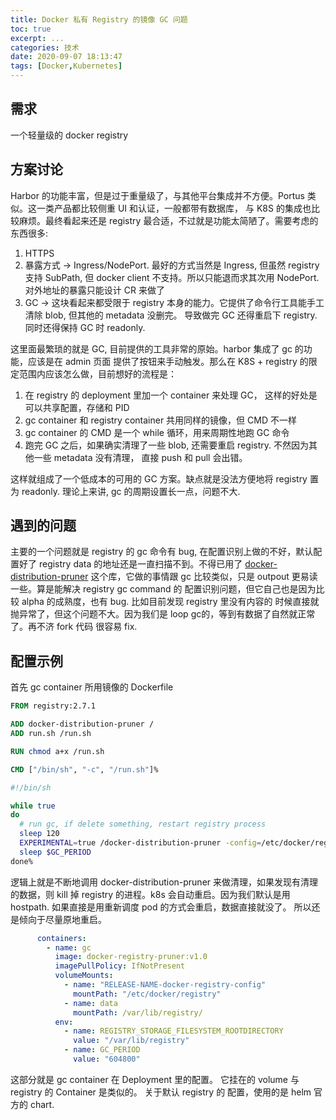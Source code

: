 ```yaml
---
title: Docker 私有 Registry 的镜像 GC 问题
toc: true
excerpt: ...
categories: 技术
date: 2020-09-07 18:13:47
tags: [Docker,Kubernetes]
---
```


## 需求 

一个轻量级的 docker registry

## 方案讨论

Harbor 的功能丰富，但是过于重量级了，与其他平台集成并不方便。Portus 类似。这一类产品都比较侧重 UI 和认证，一般都带有数据库， 与
K8S 的集成也比较麻烦。最终看起来还是 registry 最合适，不过就是功能太简陋了。需要考虑的东西很多:

1. HTTPS 
2. 暴露方式 -> Ingress/NodePort. 最好的方式当然是 Ingress, 但虽然 registry 支持 SubPath, 但
docker client 不支持。所以只能退而求其次用 NodePort. 对外地址的暴露只能设计 CR 来做了
3. GC -> 这块看起来都受限于 registry 本身的能力。它提供了命令行工具能手工清除 blob, 但其他的 metadata 没删完。
导致做完 GC 还得重启下 registry. 同时还得保持 GC 时 readonly.

这里面最繁琐的就是 GC, 目前提供的工具非常的原始。harbor 集成了 gc 的功能，应该是在 admin 页面
提供了按钮来手动触发。那么在 K8S + registry 的限定范围内应该怎么做，目前想好的流程是：

1. 在 registry 的 deployment 里加一个 container 来处理 GC， 这样的好处是可以共享配置，存储和 PID
2. gc container 和 registry container 共用同样的镜像，但 CMD 不一样
3. gc container 的 CMD 是一个 while 循环，用来周期性地跑 GC 命令
4. 跑完 GC 之后，如果确实清理了一些 blob, 还需要重启 registry. 不然因为其他一些 metadata 没有清理， 直接 push
和 pull 会出错。

这样就组成了一个低成本的可用的 GC 方案。缺点就是没法方便地将 registry 置为  readonly. 理论上来讲,
gc 的周期设置长一点，问题不大. 

## 遇到的问题
主要的一个问题就是 registry 的 gc 命令有 bug, 在配置识别上做的不好，默认配置好了 registry 
data 的地址还是一直扫描不到。不得已用了 [docker-distribution-pruner](https://gitlab.com/gitlab-org/docker-distribution-pruner)
这个库，它做的事情跟 gc 比较类似，只是 outpout 更易读一些。算是能解决 registry gc command 的
配置识别问题，但它自己也是因为比较 alpha 的成熟度，也有 bug. 比如目前发现 registry 里没有内容的
时候直接就抛异常了，但这个问题不大。因为我们是 loop gc的，等到有数据了自然就正常了。再不济 fork 代码
很容易 fix.

## 配置示例

首先 gc container 所用镜像的 Dockerfile

```Dockerfile
FROM registry:2.7.1

ADD docker-distribution-pruner /
ADD run.sh /run.sh

RUN chmod a+x /run.sh

CMD ["/bin/sh", "-c", "/run.sh"]%
```

```bash
#!/bin/sh

while true
do
  # run gc, if delete something, restart registry process
  sleep 120
  EXPERIMENTAL=true /docker-distribution-pruner -config=/etc/docker/registry/config.yml -delete  2>&1 | grep -w "DELETE" && pkill /bin/registry
  sleep $GC_PERIOD
done%
```

逻辑上就是不断地调用 docker-distribution-pruner 来做清理，如果发现有清理的数据，则 kill 掉 registry
的进程。k8s 会自动重启。因为我们默认是用 hostpath. 如果直接是用重新调度 pod 的方式会重启，数据直接就没了。
所以还是倾向于尽量原地重启。

```yaml
      containers:
        - name: gc
          image: docker-registry-pruner:v1.0
          imagePullPolicy: IfNotPresent
          volumeMounts:
            - name: "RELEASE-NAME-docker-registry-config"
              mountPath: "/etc/docker/registry"
            - name: data
              mountPath: /var/lib/registry/
          env:
            - name: REGISTRY_STORAGE_FILESYSTEM_ROOTDIRECTORY
              value: "/var/lib/registry"
            - name: GC_PERIOD
              value: "604800"
```

这部分就是 gc container 在 Deployment 里的配置。 它挂在的 volume 与 registry 的 Container 是类似的。
关于默认 registry 的 配置，使用的是 helm 官方的 chart.







